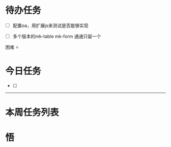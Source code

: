 # 待办任务
 - [ ] 配置oa，用扩展js来测试是否能够实现
 - [ ] 多个版本的mk-table mk-form 通通只留一个


困难
⭐

# 今日任务
- [ ] 




------
# 本周任务列表



# 悟